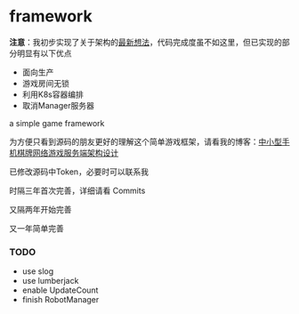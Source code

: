 # framework
**注意**：我初步实现了关于架构的[最新想法](https://panshiqu.github.io/blog/094.html)，代码完成度虽不如这里，但已实现的部分明显有以下优点
* 面向生产
* 游戏房间无锁
* 利用K8s容器编排
* 取消Manager服务器

a simple game framework

为方便只看到源码的朋友更好的理解这个简单游戏框架，请看我的博客：[中小型手机棋牌网络游戏服务端架构设计](https://panshiqu.github.io/blog/067.html)

已修改源码中Token，必要时可以联系我

时隔三年首次完善，详细请看 Commits

又隔两年开始完善

又一年简单完善

### TODO
* use slog
* use lumberjack
* enable UpdateCount
* finish RobotManager
